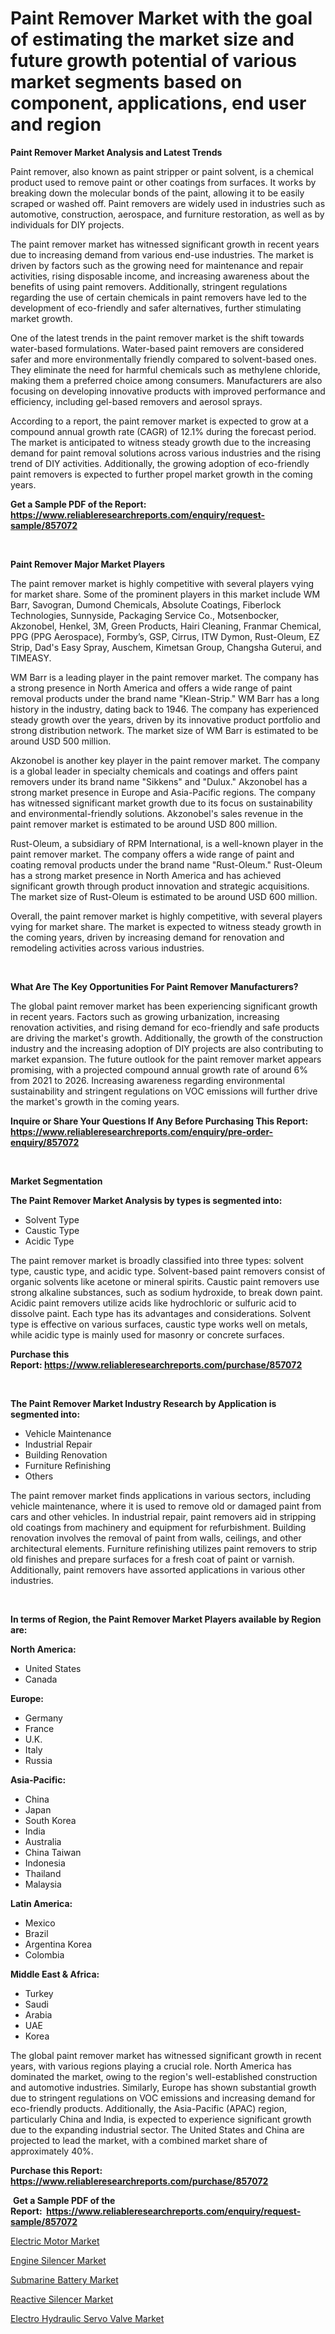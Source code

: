 <p><h1>Paint Remover Market with the goal of estimating the market size and future growth potential of various market segments based on component, applications, end user and region</h1></p><p><strong>Paint Remover Market Analysis and Latest Trends</strong></p>
<p><p>Paint remover, also known as paint stripper or paint solvent, is a chemical product used to remove paint or other coatings from surfaces. It works by breaking down the molecular bonds of the paint, allowing it to be easily scraped or washed off. Paint removers are widely used in industries such as automotive, construction, aerospace, and furniture restoration, as well as by individuals for DIY projects.</p><p>The paint remover market has witnessed significant growth in recent years due to increasing demand from various end-use industries. The market is driven by factors such as the growing need for maintenance and repair activities, rising disposable income, and increasing awareness about the benefits of using paint removers. Additionally, stringent regulations regarding the use of certain chemicals in paint removers have led to the development of eco-friendly and safer alternatives, further stimulating market growth.</p><p>One of the latest trends in the paint remover market is the shift towards water-based formulations. Water-based paint removers are considered safer and more environmentally friendly compared to solvent-based ones. They eliminate the need for harmful chemicals such as methylene chloride, making them a preferred choice among consumers. Manufacturers are also focusing on developing innovative products with improved performance and efficiency, including gel-based removers and aerosol sprays.</p><p>According to a report, the paint remover market is expected to grow at a compound annual growth rate (CAGR) of 12.1% during the forecast period. The market is anticipated to witness steady growth due to the increasing demand for paint removal solutions across various industries and the rising trend of DIY activities. Additionally, the growing adoption of eco-friendly paint removers is expected to further propel market growth in the coming years.</p></p>
<p><strong>Get a Sample PDF of the Report:&nbsp; <a href="https://www.reliableresearchreports.com/enquiry/request-sample/857072">https://www.reliableresearchreports.com/enquiry/request-sample/857072</a></strong></p>
<p>&nbsp;</p>
<p><strong>Paint Remover Major Market Players</strong></p>
<p><p>The paint remover market is highly competitive with several players vying for market share. Some of the prominent players in this market include WM Barr, Savogran, Dumond Chemicals, Absolute Coatings, Fiberlock Technologies, Sunnyside, Packaging Service Co., Motsenbocker, Akzonobel, Henkel, 3M, Green Products, Hairi Cleaning, Franmar Chemical, PPG (PPG Aerospace), Formby’s, GSP, Cirrus, ITW Dymon, Rust-Oleum, EZ Strip, Dad's Easy Spray, Auschem, Kimetsan Group, Changsha Guterui, and TIMEASY.</p><p>WM Barr is a leading player in the paint remover market. The company has a strong presence in North America and offers a wide range of paint removal products under the brand name "Klean-Strip." WM Barr has a long history in the industry, dating back to 1946. The company has experienced steady growth over the years, driven by its innovative product portfolio and strong distribution network. The market size of WM Barr is estimated to be around USD 500 million.</p><p>Akzonobel is another key player in the paint remover market. The company is a global leader in specialty chemicals and coatings and offers paint removers under its brand name "Sikkens" and "Dulux." Akzonobel has a strong market presence in Europe and Asia-Pacific regions. The company has witnessed significant market growth due to its focus on sustainability and environmental-friendly solutions. Akzonobel's sales revenue in the paint remover market is estimated to be around USD 800 million.</p><p>Rust-Oleum, a subsidiary of RPM International, is a well-known player in the paint remover market. The company offers a wide range of paint and coating removal products under the brand name "Rust-Oleum." Rust-Oleum has a strong market presence in North America and has achieved significant growth through product innovation and strategic acquisitions. The market size of Rust-Oleum is estimated to be around USD 600 million.</p><p>Overall, the paint remover market is highly competitive, with several players vying for market share. The market is expected to witness steady growth in the coming years, driven by increasing demand for renovation and remodeling activities across various industries.</p></p>
<p>&nbsp;</p>
<p><strong>What Are The Key Opportunities For Paint Remover Manufacturers?</strong></p>
<p><p>The global paint remover market has been experiencing significant growth in recent years. Factors such as growing urbanization, increasing renovation activities, and rising demand for eco-friendly and safe products are driving the market's growth. Additionally, the growth of the construction industry and the increasing adoption of DIY projects are also contributing to market expansion. The future outlook for the paint remover market appears promising, with a projected compound annual growth rate of around 6% from 2021 to 2026. Increasing awareness regarding environmental sustainability and stringent regulations on VOC emissions will further drive the market's growth in the coming years.</p></p>
<p><strong>Inquire or Share Your Questions If Any Before Purchasing This Report: <a href="https://www.reliableresearchreports.com/enquiry/pre-order-enquiry/857072">https://www.reliableresearchreports.com/enquiry/pre-order-enquiry/857072</a></strong></p>
<p>&nbsp;</p>
<p><strong>Market Segmentation</strong></p>
<p><strong>The Paint Remover Market Analysis by types is segmented into:</strong></p>
<p><ul><li>Solvent Type</li><li>Caustic Type</li><li>Acidic Type</li></ul></p>
<p><p>The paint remover market is broadly classified into three types: solvent type, caustic type, and acidic type. Solvent-based paint removers consist of organic solvents like acetone or mineral spirits. Caustic paint removers use strong alkaline substances, such as sodium hydroxide, to break down paint. Acidic paint removers utilize acids like hydrochloric or sulfuric acid to dissolve paint. Each type has its advantages and considerations. Solvent type is effective on various surfaces, caustic type works well on metals, while acidic type is mainly used for masonry or concrete surfaces.</p></p>
<p><strong>Purchase this Report:&nbsp;<a href="https://www.reliableresearchreports.com/purchase/857072">https://www.reliableresearchreports.com/purchase/857072</a></strong></p>
<p>&nbsp;</p>
<p><strong>The Paint Remover Market Industry Research by Application is segmented into:</strong></p>
<p><ul><li>Vehicle Maintenance</li><li>Industrial Repair</li><li>Building Renovation</li><li>Furniture Refinishing</li><li>Others</li></ul></p>
<p><p>The paint remover market finds applications in various sectors, including vehicle maintenance, where it is used to remove old or damaged paint from cars and other vehicles. In industrial repair, paint removers aid in stripping old coatings from machinery and equipment for refurbishment. Building renovation involves the removal of paint from walls, ceilings, and other architectural elements. Furniture refinishing utilizes paint removers to strip old finishes and prepare surfaces for a fresh coat of paint or varnish. Additionally, paint removers have assorted applications in various other industries.</p></p>
<p>&nbsp;</p>
<p><strong>In terms of Region, the Paint Remover Market Players available by Region are:</strong></p>
<p>
    <p> <strong> North America: </strong>
        <ul>
            <li>United States</li>
            <li>Canada</li>
        </ul>
        </p> 
    <p> <strong> Europe: </strong>
        <ul>
            <li>Germany</li>
            <li>France</li>
            <li>U.K.</li>
            <li>Italy</li>
            <li>Russia</li>
        </ul>
        </p> 
    <p> <strong> Asia-Pacific: </strong>
        <ul>
            <li>China</li>
            <li>Japan</li>
            <li>South Korea</li>
            <li>India</li>
            <li>Australia</li>
            <li>China Taiwan</li>
            <li>Indonesia</li>
            <li>Thailand</li>
            <li>Malaysia</li>
        </ul>
        </p> 
    <p> <strong> Latin America: </strong>
        <ul>
            <li>Mexico</li>
            <li>Brazil</li>
            <li>Argentina Korea</li>
            <li>Colombia</li>
        </ul>
        </p> 
    <p> <strong> Middle East & Africa: </strong>
        <ul>
            <li>Turkey</li>
            <li>Saudi</li>
            <li>Arabia</li>
            <li>UAE</li>
            <li>Korea</li>
        </ul>
    </p>
    </p>
<p><p>The global paint remover market has witnessed significant growth in recent years, with various regions playing a crucial role. North America has dominated the market, owing to the region's well-established construction and automotive industries. Similarly, Europe has shown substantial growth due to stringent regulations on VOC emissions and increasing demand for eco-friendly products. Additionally, the Asia-Pacific (APAC) region, particularly China and India, is expected to experience significant growth due to the expanding industrial sector. The United States and China are projected to lead the market, with a combined market share of approximately 40%.</p></p>
<p><strong>Purchase this Report: <a href="https://www.reliableresearchreports.com/purchase/857072">https://www.reliableresearchreports.com/purchase/857072</a></strong></p>
<p>&nbsp;<strong>Get a Sample PDF of the Report:&nbsp;&nbsp;<a href="https://www.reliableresearchreports.com/enquiry/request-sample/857072">https://www.reliableresearchreports.com/enquiry/request-sample/857072</a></strong></p>
<p><strong></strong></p>
<p><p><a href="https://medium.com/@mariliehowe/decoding-electric-motor-market-metrics-market-share-trends-and-growth-patterns-63f3bcbc27bb">Electric Motor Market</a></p><p><a href="https://medium.com/@lupeosinski/engine-silencer-market-the-key-to-successful-business-strategy-forecast-till-2030-a61b3f174611">Engine Silencer Market</a></p><p><a href="https://medium.com/@amaliarobel/submarine-battery-market-the-key-to-successful-business-strategy-forecast-till-2030-e40b4b6adaea">Submarine Battery Market</a></p><p><a href="https://medium.com/@damionrunte/reactive-silencer-market-size-reveals-the-best-marketing-channels-in-global-industry-25b4087a3b93">Reactive Silencer Market</a></p><p><a href="https://medium.com/@geoanderson1978/electro-hydraulic-servo-valve-market-insight-market-trends-growth-forecasted-from-2023-to-2030-2083d31c2cc3">Electro Hydraulic Servo Valve Market</a></p></p>